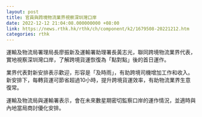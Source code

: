 ```yaml
---
layout: post
title: 官員與跨境物流業界視察深圳灣口岸
date: 2022-12-12 21:04:08.000000000 +08:00
link: https://news.rthk.hk/rthk/ch/component/k2/1679508-20221212.htm
categories: rthk
---
```


運輸及物流局署理局長廖振新及運輸署助理署長黃志光，聯同跨境物流業界代表，實地視察深圳灣口岸，了解跨境貨運恢復為「點對點」後的首日運作。

業界代表對新安排表示歡迎，形容是「及時雨」，有助跨境司機增加工作和收入。新安排下，每轉貨運可節省超過10小時，提升跨境貨運效率，有助物流業界生意復常。

運輸及物流局與運輸署表示，會在未來數星期密切監察口岸的運作情況，並適時與內地當局商討優化安排。
